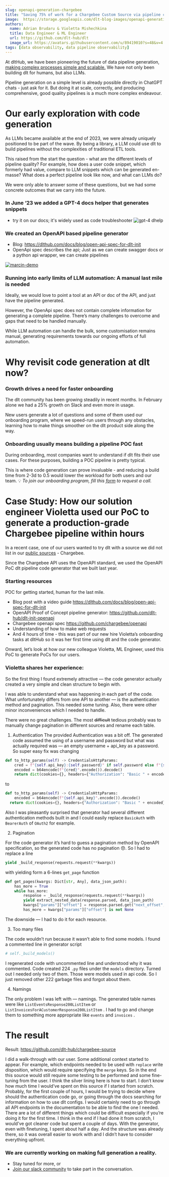 ```yaml
---
slug: openapi-generation-chargebee
title: "Saving 75% of work for a Chargebee Custom Source via pipeline code generation with dlt"
image:  https://storage.googleapis.com/dlt-blog-images/openapi-generation.png
authors:
  name: Adrian Brudaru & Violetta Mishechkina
  title: Data Engineer & ML Engineer
  url: https://github.com/dlt-hub/dlt
  image_url: https://avatars.githubusercontent.com/u/89419010?s=48&v=4
tags: [data observability, data pipeline observability]
---
```


At dltHub, we have been pioneering the future of data pipeline generation, [making complex processes simple and scalable.](https://dlthub.com/product/#multiply-don't-add-to-our-productivity) We have not only been building dlt for humans, but also LLMs.

Pipeline generation on a simple level is already possible directly in ChatGPT chats - just ask for it. But doing it at scale, correctly, and producing comprehensive, good quality pipelines is a much more complex endeavour.

# Our early exploration with code generation

As LLMs became available at the end of 2023, we were already uniquely positioned to be part of the wave. By being a library, a LLM could use dlt to build pipelines without the complexities of traditional ETL tools.

This raised from the start the question - what are the different levels of pipeline quality? For example, how does a user code snippet, which formerly had value, compare to LLM snippets which can be generated en-masse? What does a perfect pipeline look like now, and what can LLMs do?

We were only able to answer some of these questions, but we had some concrete outcomes that we carry into the future.

### In June ‘23 we added a GPT-4 docs helper that generates snippets

- try it on our docs; it's widely used as code troubleshooter
![gpt-4 dhelp](https://storage.googleapis.com/dlt-blog-images/dhelp.png)

### We created an OpenAPI based pipeline generator

- Blog: https://dlthub.com/docs/blog/open-api-spec-for-dlt-init
- OpenApi spec describes the api; Just as we can create swagger docs or a python api wrapper, we can create pipelines


[![marcin-demo](https://storage.googleapis.com/dlt-blog-images/openapi_loom_old.png)](https://www.loom.com/share/2806b873ba1c4e0ea382eb3b4fbaf808?sid=501add8b-90a0-4734-9620-c6184d840995)



### Running into early limits of LLM automation: A manual last mile is needed

Ideally, we would love to point a tool at an API or doc of the API, and just have the pipeline generated.

However, the OpenApi spec does not contain complete information for generating a complete pipeline. There’s many challenges to overcome and gaps that need to be handled manually.

While LLM automation can handle the bulk, some customisation remains manual, generating requirements towards our ongoing efforts of full automation.

# Why revisit code generation at dlt now?

### Growth drives a need for faster onboarding

The dlt community has been growing steadily in recent months. In February alone we had a 25% growth on Slack and even more in usage.

New users generate a lot of questions and some of them used our onboarding program, where we speed-run users through any obstacles, learning how to make things smoother on the dlt product side along the way.

### Onboarding usually means building a pipeline POC fast

During onboarding, most companies want to understand if dlt fits their use cases. For these purposes, building a POC pipeline is pretty typical.

This is where code generation can prove invaluable - and reducing a build time from 2-3d to 0.5 would lower the workload for both users and our team.
💡 *To join our onboarding program, fill this [form](https://forms.gle/oMgiTqhnrFrYrfyD7) to request a call.*


# **Case Study: How our solution engineer Violetta used our PoC to generate a production-grade  Chargebee pipeline within hours**

In a recent case, one of our users wanted to try dlt with a source we did not list in our [public sources](https://dlthub.com/docs/dlt-ecosystem/verified-sources/) - Chargebee.

Since the Chargebee API uses the OpenAPI standard, we used the OpenAPI PoC dlt pipeline code generator that we built last year.

### Starting resources

POC for getting started, human for the last mile.

- Blog post with a video guide https://dlthub.com/docs/blog/open-api-spec-for-dlt-init
- OpenAPI Proof of Concept pipeline generator: https://github.com/dlt-hub/dlt-init-openapi
- Chargebee openapi spec https://github.com/chargebee/openapi
- Understanding of how to make web requests
- And 4 hours of time - this was part of our new hire Violetta’s onboarding tasks at dltHub so it was her first time using dlt and the code generator.

Onward, let’s look at how our new colleague Violetta, ML Engineer, used this PoC to generate PoCs for our users.

### Violetta shares her experience:

So the first thing I found extremely attractive — the code generator actually created a very simple and clean structure to begin with.

I was able to understand what was happening in each part of the code. What unfortunately differs from one API to another — is the authentication method and pagination. This needed some tuning. Also, there were other minor inconveniences which I needed to handle.

There were no great challenges. The most ~~difficult~~ tedious probably was to manually change pagination in different sources and rename each table.

1) Authentication
The provided Authentication was a bit off. The generated code assumed the using of a username and password but what was actually required was — an empty username + api_key as a password. So super easy fix was changing

```py
def to_http_params(self) -> CredentialsHttpParams:
	cred = f"{self.api_key}:{self.password}" if self.password else f"{self.username}"
	encoded = b64encode(f"{cred}".encode()).decode()
	return dict(cookies={}, headers={"Authorization": "Basic " + encoded}, params={})
```

to

```py
def to_http_params(self) -> CredentialsHttpParams:
	encoded = b64encode(f"{self.api_key}".encode()).decode()
  return dict(cookies={}, headers={"Authorization": "Basic " + encoded}, params={})
```

Also I was pleasantly surprised that generator had several different authentication methods built in and I could easily replace `BasicAuth` with `BearerAuth` of `OAuth2` for example.

2) Pagination

For the code generator it’s hard to guess a pagination method by OpenAPI specification, so the generated code has no pagination 😞. So I had to replace a line

```py
yield _build_response(requests.request(**kwargs))
```

  with yielding form a 6-lines `get_page` function

```py
def get_pages(kwargs: Dict[str, Any], data_json_path):
    has_more = True
    while has_more:
        response = _build_response(requests.request(**kwargs))
        yield extract_nested_data(response.parsed, data_json_path)
        kwargs["params"]["offset"] = response.parsed.get("next_offset", None)
        has_more = kwargs["params"]["offset"] is not None
```

The downside — I had to do it for each resource.

3) Too many files

The code wouldn’t run because it wasn’t able to find some models. I found a commented line in generator script

```py
# self._build_models()
```

I regenerated code with uncommented line and understood why it was commented. Code created 224 `.py` files under the `models` directory. Turned out I needed only two of them. Those were models used in api code. So I just removed other 222 garbage files and forgot about them.

4) Namings

The only problem I was left with — namings. The generated table names were like
`ListEventsResponse200ListItem` or `ListInvoicesForACustomerResponse200ListItem` . I had to go and change them to something more appropriate like `events` and `invoices` .

# The result

Result: https://github.com/dlt-hub/chargebee-source

I did a walk-through with our user. Some additional context started to appear. For example, which endpoints needed to be used with `replace` write disposition, which would require specifying the `merge` keys. So in the end this source would still require some testing to be performed and some fine-tuning from the user.
I think the silver lining here is how to start. I don’t know how much time I would’ve spent on this source if I started from scratch. Probably, for the first couple of hours, I would be trying to decide where should the authentication code go, or going through the docs searching for information on how to use dlt configs. I would certainly need to go through all API endpoints in the documentation to be able to find the one I needed. There are a lot of different things which could be difficult especially if you’re doing it for the first time.
I think in the end if I had done it from scratch, I would’ve got cleaner code but spent a couple of days. With the generator, even with finetuning, I spent about half a day. And the structure was already there, so it was overall easier to work with and I didn’t have to consider everything upfront.

### We are currently working on making full generation a reality.

* Stay tuned for more, or
* [Join our slack community](https://dlthub.com/community) to take part in the conversation.
